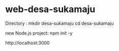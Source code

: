 # web-desa-sukamaju

Directory :
mkdir desa-sukamaju
cd desa-sukamaju

new Node.js project:
npm init -y

http://localhost:3000
